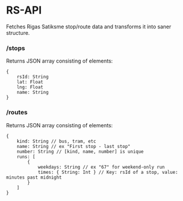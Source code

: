# RS-API

Fetches Rigas Satiksme stop/route data and transforms it into saner structure.

### /stops

Returns JSON array consisting of elements:

```
{
    rsId: String
    lat: Float
    lng: Float
    name: String
}
```

### /routes

Returns JSON array consisting of elements:

```
{
    kind: String // bus, tram, etc
    name: String // ex "First stop - last stop"
    number: String // [kind, name, number] is unique
    runs: [
        {
            weekdays: String // ex "67" for weekend-only run
            times: { String: Int } // Key: rsId of a stop, value: minutes past midnight
        }
    ]
}
```
